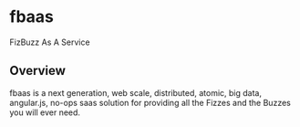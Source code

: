 # fbaas

FizBuzz As A Service

## Overview

fbaas is a next generation, web scale, distributed, atomic, big data, angular.js, no-ops saas solution for providing all the Fizzes and the Buzzes you will ever need.
